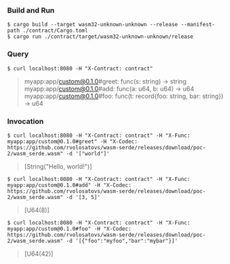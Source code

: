 ### Build and Run

```
$ cargo build --target wasm32-unknown-unknown --release --manifest-path ./contract/Cargo.toml
$ cargo run ./contract/target/wasm32-unknown-unknown/release
```

### Query

```
$ curl localhost:8080 -H "X-Contract: contract"
```

> myapp:app/custom@0.1.0#greet: func(s: string) -> string
> myapp:app/custom@0.1.0#add: func(a: u64, b: u64) -> u64
> myapp:app/custom@0.1.0#foo: func(t: record{foo: string, bar: string}) -> u64

### Invocation

```
$ curl localhost:8080 -H "X-Contract: contract" -H "X-Func: myapp:app/custom@0.1.0#greet" -H "X-Codec: https://github.com/rvolosatovs/wasm-serde/releases/download/poc-2/wasm_serde.wasm" -d '["world"]'
```

> [String("Hello, world!")]


```
$ curl localhost:8080 -H "X-Contract: contract" -H "X-Func: myapp:app/custom@0.1.0#add" -H "X-Codec: https://github.com/rvolosatovs/wasm-serde/releases/download/poc-2/wasm_serde.wasm" -d '[3, 5]'
```

> [U64(8)]


```
$ curl localhost:8080 -H "X-Contract: contract" -H "X-Func: myapp:app/custom@0.1.0#foo" -H "X-Codec: https://github.com/rvolosatovs/wasm-serde/releases/download/poc-2/wasm_serde.wasm" -d '[{"foo":"myfoo","bar":"mybar"}]'
```

> [U64(42)]
